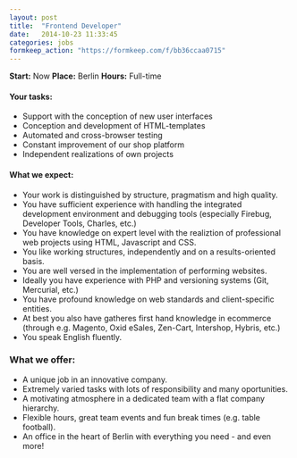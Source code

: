 ```yaml
---
layout: post
title:  "Frontend Developer"
date:   2014-10-23 11:33:45
categories: jobs
formkeep_action: "https://formkeep.com/f/bb36ccaa0715"
---
```


**Start:** Now
**Place:** Berlin
**Hours:** Full-time

#### Your tasks:

- Support with the conception of new user interfaces
- Conception and development of HTML-templates
- Automated and cross-browser testing
- Constant improvement of our shop platform
- Independent realizations of own projects

#### What we expect:

- Your work is distinguished by structure, pragmatism and high quality.
- You have sufficient experience with handling the integrated development
  environment and debugging tools (especially Firebug, Developer Tools,
  Charles, etc.)
- You have knowledge on expert level with the realiztion of professional web
projects using HTML, Javascript and CSS.
- You like working structures, independently and on a results-oriented basis.
- You are well versed in the implementation of performing websites.
- Ideally you have experience with PHP and versioning systems (Git, Mercurial,
etc.)
- You have profound knowledge on web standards and client-specific entities.
- At best you also have gatheres first hand knowledge in ecommerce (through
  e.g. Magento, Oxid eSales, Zen-Cart, Intershop, Hybris, etc.)
- You speak English fluently.

### What we offer:

- A unique job in an innovative company.
- Extremely varied tasks with lots of responsibility and many oportunities.
- A motivating atmosphere in a dedicated team with a flat company hierarchy.
- Flexible hours, great team events and fun break times (e.g. table football).
- An office in the heart of Berlin with everything you need - and even more!


